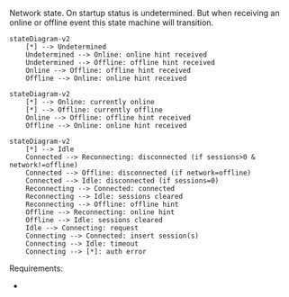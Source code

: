 Network state. On startup status is undetermined. But when receiving an online or offline event this state machine will transition.

```mermaid
stateDiagram-v2
    [*] --> Undetermined
    Undetermined --> Online: online hint received
    Undetermined --> Offline: offline hint received
    Online --> Offline: offline hint received
    Offline --> Online: online hint received
```


```mermaid
stateDiagram-v2
    [*] --> Online: currently online
    [*] --> Offline: currently offline
    Online --> Offline: offline hint received
    Offline --> Online: online hint received
```

```mermaid
stateDiagram-v2
    [*] --> Idle
    Connected --> Reconnecting: disconnected (if sessions>0 & network!=offline)
    Connected --> Offline: disconnected (if network=offline)
    Connected --> Idle: disconnected (if sessions=0)
    Reconnecting --> Connected: connected
    Reconnecting --> Idle: sessions cleared
    Reconnecting --> Offline: offline hint
    Offline --> Reconnecting: online hint
    Offline --> Idle: sessions cleared
    Idle --> Connecting: request
    Connecting --> Connected: insert session(s)
    Connecting --> Idle: timeout
    Connecting --> [*]: auth error
```

Requirements:

- 
